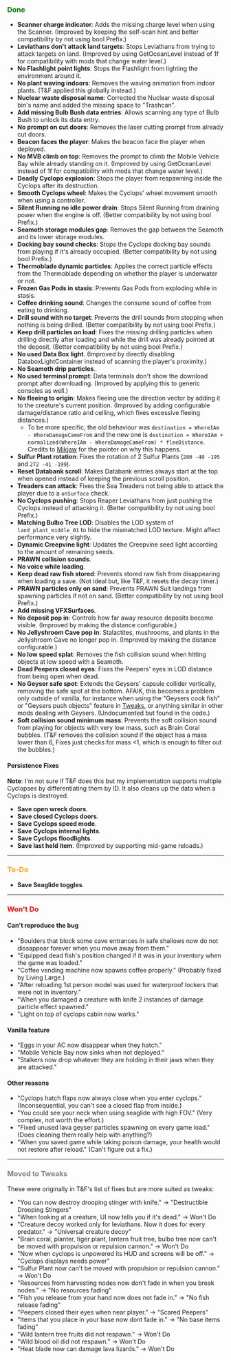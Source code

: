 ﻿### <span style="color: green;">Done</span>
- **Scanner charge indicator**: Adds the missing charge level when using the Scanner. (Improved by keeping the self-scan hint and better compatibility by not using bool Prefix.)
- **Leviathans don't attack land targets**: Stops Leviathans from trying to attack targets on land. (Improved by using GetOceanLevel instead of 1f for compatibility with mods that change water level.)
- **No Flashlight point lights**: Stops the Flashlight from lighting the environment around it.
- **No plant waving indoors**: Removes the waving animation from indoor plants. (T&F applied this globally instead.)
- **Nuclear waste disposal name**: Corrected the Nuclear waste disposal bin's name and added the missing space to "Trashcan".
- **Add missing Bulb Bush data entries**: Allows scanning any type of Bulb Bush to unlock its data entry.
- **No prompt on cut doors**: Removes the laser cutting prompt from already cut doors.
- **Beacon faces the player**: Makes the beacon face the player when deployed.
- **No MVB climb on top**: Removes the prompt to climb the Mobile Vehicle Bay while already standing on it. (Improved by using GetOceanLevel instead of 1f for compatibility with mods that change water level.)
- **Deadly Cyclops explosion**: Stops the player from respawning inside the Cyclops after its destruction.
- **Smooth Cyclops wheel**: Makes the Cyclops' wheel movement smooth when using a controller.
- **Silent Running no idle power drain**: Stops Silent Running from draining power when the engine is off. (Better compatibility by not using bool Prefix.)
- **Seamoth storage modules gap**: Removes the gap between the Seamoth and its lower storage modules.
- **Docking bay sound checks**: Stops the Cyclops docking bay sounds from playing if it's already occupied. (Better compatibility by not using bool Prefix.)
- **Thermoblade dynamic particles**: Applies the correct particle effects from the Thermoblade depending on whether the player is underwater or not.
- **Frozen Gas Pods in stasis**: Prevents Gas Pods from exploding while in stasis.
- **Coffee drinking sound**: Changes the consume sound of coffee from eating to drinking.
- **Drill sound with no target**: Prevents the drill sounds from stopping when nothing is being drilled. (Better compatibility by not using bool Prefix.)
- **Keep drill particles on load**: Fixes the missing drilling particles when drilling directly after loading and while the drill was already pointed at the deposit. (Better compatibility by not using bool Prefix.)
- **No used Data Box light**. (Improved by directly disabling DataboxLightContainer instead of scanning the player's proximity.)
- **No Seamoth drip particles**.
- **No used terminal prompt**: Data terminals don't show the download prompt after downloading. (Improved by applying this to generic consoles as well.)
- **No fleeing to origin**: Makes fleeing use the direction vector by adding it to the creature's current position. (Improved by adding configurable damage/distance ratio and ceiling, which fixes excessive fleeing distances.)
  - To be more specific, the old behaviour was `destination = WhereIAm - WhereDamageCameFrom` and the new one is `destination = WhereIAm + normalized(WhereIAm - WhereDamageCameFrom) * fleeDistance`. Credits to [Mikjaw](https://next.nexusmods.com/profile/Mikjaw) for the pointer on why this happens.
- **Sulfur Plant rotation**: Fixes the rotation of 2 Sulfur Plants (`280 -40 -195` and `272 -41 -199`).
- **Reset Databank scroll**: Makes Databank entries always start at the top when opened instead of keeping the previous scroll position.
- **Treaders can attack**: Fixes the Sea Treaders not being able to attack the player due to a `onSurface` check.
- **No Cyclops pushing**: Stops Reaper Leviathans from just pushing the Cyclops instead of attacking it. (Better compatibility by not using bool Prefix.)
- **Matching Bulbo Tree LOD**: Disables the LOD system of `land_plant_middle_01` to hide the mismatched LOD texture. Might affect performance very slightly.
- **Dynamic Creepvine light**: Updates the Creepvine seed light according to the amount of remaining seeds.
- **PRAWN collision sounds**.
- **No voice while loading**.
- **Keep dead raw fish stored**: Prevents stored raw fish from disappearing when loading a save. (Not ideal but, like T&F, it resets the decay timer.)
- **PRAWN particles only on sand**: Prevents PRAWN Suit landings from spawning particles if not on sand. (Better compatibility by not using bool Prefix.)
- **Add missing VFXSurfaces**.
- **No deposit pop in**: Controls how far away resource deposits become visible. (Improved by making the distance configurable.)
- **No Jellyshroom Cave pop in**: Stalactites, mushrooms, and plants in the Jellyshroom Cave no longer pop in. (Improved by making the distance configurable.)
- **No low speed splat**: Removes the fish collision sound when hitting objects at low speed with a Seamoth.
- **Dead Peepers closed eyes**: Fixes the Peepers' eyes in LOD distance from being open when dead.
- **No Geyser safe spot**: Extends the Geysers' capsule collider vertically, removing the safe spot at the bottom. AFAIK, this becomes a problem only outside of vanilla, for instance when using the "Geysers cook fish" or "Geysers push objects" feature in [Tweaks](https://www.nexusmods.com/subnautica/mods/x), or anything similar in other mods dealing with Geysers. (Undocumented but found in the code.)
- **Soft collision sound minimum mass**: Prevents the soft collision sound from playing for objects with very low mass, such as Brain Coral bubbles. (T&F removes the collision sound if the object has a mass lower than 6, Fixes just checks for mass <1, which is enough to filter out the bubbles.)
#### Persistence Fixes
**Note**: I'm not sure if T&F does this but my implementation supports multiple Cyclopses by differentiating them by ID. It also cleans up the data when a Cyclops is destroyed.
- **Save open wreck doors**.
- **Save closed Cyclops doors**.
- **Save Cyclops speed mode**.
- **Save Cyclops internal lights**.
- **Save Cyclops floodlights**.
- **Save last held item**. (Improved by supporting mid-game reloads.)
---

### <span style="color: orange;">To-Do</span>
- **Save Seaglide toggles**.

---

### <span style="color: red;">Won't Do</span>
#### Can't reproduce the bug
- "Boulders that block some cave entrances in safe shallows now do not dissappear forever when you move away from them."
- "Equipped dead fish's position changed if it was in your inventory when the game was loaded."
- "Coffee vending machine now spawns coffee properly." (Probably fixed by Living Large.)
- "After reloading 1st person model was used for waterproof lockers that were not in inventory."
- "When you damaged a creature with knife 2 instances of damage particle effect spawned."
- "Light on top of cyclops cabin now works."
#### Vanilla feature
- "Eggs in your AC now disappear when they hatch."
- "Mobile Vehicle Bay now sinks when not deployed."
- "Stalkers now drop whatever they are holding in their jaws when they are attacked."
#### Other reasons
- "Cyclops hatch flaps now always close when you enter cyclops." (Inconsequential, you can't see a closed flap from inside.)
- "You could see your neck when using seaglide with high FOV." (Very complex, not worth the effort.)
- "Fixed unused lava geyser particles spawning on every game load." (Does cleaning them really help with anything?)
- "When you saved game while taking poison damage, your health would not restore after reload." (Can't figure out a fix.)

---

### <span style="color: grey;">Moved to Tweaks</span>
These were originally in T&F's list of fixes but are more suited as tweaks:
- "You can now destroy drooping stinger with knife." -> "Destructible Drooping Stingers"
- "When looking at a creature, UI now tells you if it's dead." -> Won't Do
- "Creature decoy worked only for leviathans. Now it does for every predator." -> "Universal creature decoy"
- "Brain coral, planter, tiger plant, lantern fruit tree, bulbo tree now can't be moved with propulsion or repulsion cannon." -> Won't Do
- "Now when cyclops is unpowered its HUD and screens will be off." -> "Cyclops displays needs power"
- "Sulfur Plant now can't be moved with propulsion or repulsion cannon." -> Won't Do
- "Resources from harvesting nodes now don't fade in when you break nodes." -> "No resources fading"
- "Fish you release from your hand now does not fade in." -> "No fish release fading"
- "Peepers closed their eyes when near player." -> "Scared Peepers"
- "Items that you place in your base now dont fade in." -> "No base items fading"
- "Wild lantern tree fruits did not respawn." -> Won't Do
- "Wild blood oil did not respawn." -> Won't Do
- "Heat blade now can damage lava lizards." -> Won't Do